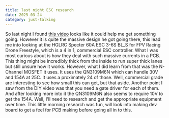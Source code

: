 ```yaml
---
title: last night ESC research
date: 2025-03-24
category: just-talking
---
```


So last night I found [this video](https://youtu.be/8LXPcJD6hEA?si=CDZh7bLm7wNlaAXb) looks like it could help me get something going. However it is quite the massive design he got going there, this lead me into looking at the HGLRC Specter 60A ESC 3-6S BL_S for FPV Racing Drone Freestyle, which is a 4 in 1, commercial ESC controller. What I was most curious about is how they deal with such massive currents in a PCB. This thing might be incredibly thick from the inside to run super thick lanes but still unsure how it works. However, what I did learn from that was the N-Channel MOSFET it uses. It uses the QN3109M6N which can handle 30V and 154A at 25C. It uses a proximately 24 of those. Well, commercial grade are interesting to see how small this can get, but that aside. Another point I saw from the DIY video was that you need a gate driver for each of them. And after looking more into it the QN3109M6N also seems to require 10V to get the 154A. Well, I'll need to research and get the appropriate equipment over time. This little morning research was fun, will look into making dev board to get a feel for PCB making before going all in to this.

